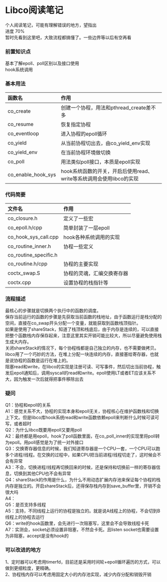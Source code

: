 Libco阅读笔记
===========
个人阅读笔记，可能有理解错误的地方，望指出  
进度 70%  
暂时先看到这里吧，大致流程都搞懂了。一些边界等以后有空再看  

### 前置知识点
基本了解epoll、poll区别以及接口使用  
hook系统调用  


### 基本用法
| 函数名              | 作用|
| :----------------- | :----|
| co_create          | 创建一个协程，用法和pthread_create差不多 |
| co_resume          | 恢复指定协程 |
| co_eventloop       | 进入协程的epoll循环 |
| co_yield           | 从当前协程切出去，由co_yield_env实现 |
| co_yield_env       | 在当前协程环境做切换 |
| co_poll            | 用法类似poll接口，本质是epoll实现 |
| co_enable_hook_sys | hook系统函数的开关，开启后使用read、write等系统调用会使用libco的实现 |


### 代码简要
| 文件名               | 作用|
| :-------------------- | :----|
| co_closure.h          | 定义了一些宏 |
| co_epoll.h/cpp        | 简单封装了一层epoll |
| co_hook_sys_call.cpp  | hook各种系统调用的实现 |
| co_routine_inner.h    | 协程一些定义 |
| co_routine_specific.h |  |
| co_routine.h/cpp      | 协程的主要实现 |
| coctx_swap.S          | 协程的灵魂，汇编交换寄存器 |
| coctx.cpp             | 设置协程的栈指针等 |

### 流程描述
最核心的步骤就是切换两个执行中的函数的调度。  
保存当前运行的函数的步骤是先获取当前函数的栈地址，由于函数运行是栈分配的空间，直接在co_swap开头分配一个变量，就能获取到函数栈顶指针。  
如果是使用了shareStack，知道了栈顶和栈底后，由于内存是连续的，可以直接把整个函数栈内存保存起来，注意这里其实开销可能比较大，所以尽量避免使用栈生成大内存。  
关闭shareStack的情况下，每个协程栈都是自己独立的内存，也不需要做拷贝。  
libco用了一个巧妙的方法，在堆上分配一块连续的内存，直接塞给寄存器，也就是说协程的函数是运行在堆上的。  
阻塞read和write，在libco的实现是注册可读、可写事件，然后切出当前协程，触发后epoll通知后，调用syscall的read和write。epoll使用LT或者ET应该关系不大，因为触发一次后就得把事件移除出去  


### 疑问
Q1：协程和epoll的关系  
A1：感觉关系不大，协程的实现本身和epoll无关，协程核心在维护函数栈和切换上下文。但是libco库hook系统read和write函数依赖epoll来判断什么时候可读可写，或者超时  
Q2：为什么libco既要用epoll又要用poll  
A2：最终都是用epoll，hook了poll函数里面，在co_poll_inner的实现里将poll转为epoll。用poll感觉是为了统一对外接口  
Q3：交换寄存器信息的时候，我们知道寄存器是一个CPU一套，一个CPU可以跑多个进程/线程。在交换的过程中，如果CPU把当前进程/线程切走了，这时候会不会有异常  
A3：不会，切换进程/线程再切换回来的时候，还是保持和切换前一样的寄存器信息，切换到其他CPU也不会有异常  
Q4：shareStack的作用是什么，为什么不用动态扩展内存池来保证每个协程的栈内存是独立的。开启shareStack后，还得保存栈内存到save_buffer里，开销不会很大吗  
A4：  
Q5：是否支持多线程  
A5：支持，不同线程上运行的协程是独立的。就是说A线程上的协程，不会切到B线程上的协程去运行  
Q6：write的hook函数里，会先进行一次阻塞写，这里会不会导致线程卡死  
A7：实测会，socket必须设置非阻塞，不然会卡死。且listen socket也需要设置为非阻塞，accept是没有hook的  

### 可以改进的地方
1、定时器可以考虑用timerfd，目前还是采用时间轮+epoll循环遍历的方式，可以做到更细粒度，更精确。  
2、协程栈内存可以考虑用固定大小的内存池实现，减少内存分配和销毁开销  
